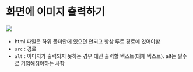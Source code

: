 # 화면에 이미지 출력하기

<img src="https://user-images.githubusercontent.com/102512612/200818392-9aca6a76-73d6-4f10-9e90-ad60f0f216c1.png"/>
<img scr = "https://user-images.githubusercontent.com/102512612/200818705-fe033a09-2518-4d99-85e0-ca47f8cb2f63.png"/>

 - html 파일은 하위 폴더안에 있으면 안되고 항상 루트 경로에 있어야함
 - `src` : 경로
 - `alt` : 이미지가 출력되지 못하는 경우 대신 출력할 텍스트(대체 텍스트). alt는 필수로 기입해줘야하는 사항
